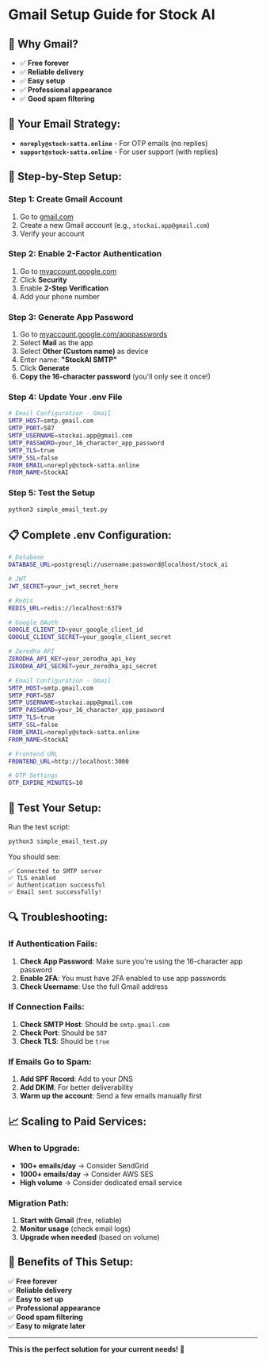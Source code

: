 # Gmail Setup Guide for Stock AI

## 🎯 **Why Gmail?**
- ✅ **Free forever**
- ✅ **Reliable delivery**
- ✅ **Easy setup**
- ✅ **Professional appearance**
- ✅ **Good spam filtering**

## 📧 **Your Email Strategy:**
- **`noreply@stock-satta.online`** - For OTP emails (no replies)
- **`support@stock-satta.online`** - For user support (with replies)

## 🔧 **Step-by-Step Setup:**

### **Step 1: Create Gmail Account**
1. Go to [gmail.com](https://gmail.com)
2. Create a new Gmail account (e.g., `stockai.app@gmail.com`)
3. Verify your account

### **Step 2: Enable 2-Factor Authentication**
1. Go to [myaccount.google.com](https://myaccount.google.com)
2. Click **Security**
3. Enable **2-Step Verification**
4. Add your phone number

### **Step 3: Generate App Password**
1. Go to [myaccount.google.com/apppasswords](https://myaccount.google.com/apppasswords)
2. Select **Mail** as the app
3. Select **Other (Custom name)** as device
4. Enter name: **"StockAI SMTP"**
5. Click **Generate**
6. **Copy the 16-character password** (you'll only see it once!)

### **Step 4: Update Your .env File**
```bash
# Email Configuration - Gmail
SMTP_HOST=smtp.gmail.com
SMTP_PORT=587
SMTP_USERNAME=stockai.app@gmail.com
SMTP_PASSWORD=your_16_character_app_password
SMTP_TLS=true
SMTP_SSL=false
FROM_EMAIL=noreply@stock-satta.online
FROM_NAME=StockAI
```

### **Step 5: Test the Setup**
```bash
python3 simple_email_test.py
```

## 📋 **Complete .env Configuration:**

```bash
# Database
DATABASE_URL=postgresql://username:password@localhost/stock_ai

# JWT
JWT_SECRET=your_jwt_secret_here

# Redis
REDIS_URL=redis://localhost:6379

# Google OAuth
GOOGLE_CLIENT_ID=your_google_client_id
GOOGLE_CLIENT_SECRET=your_google_client_secret

# Zerodha API
ZERODHA_API_KEY=your_zerodha_api_key
ZERODHA_API_SECRET=your_zerodha_api_secret

# Email Configuration - Gmail
SMTP_HOST=smtp.gmail.com
SMTP_PORT=587
SMTP_USERNAME=stockai.app@gmail.com
SMTP_PASSWORD=your_16_character_app_password
SMTP_TLS=true
SMTP_SSL=false
FROM_EMAIL=noreply@stock-satta.online
FROM_NAME=StockAI

# Frontend URL
FRONTEND_URL=http://localhost:3000

# OTP Settings
OTP_EXPIRE_MINUTES=10
```

## 🧪 **Test Your Setup:**

Run the test script:
```bash
python3 simple_email_test.py
```

You should see:
```
✅ Connected to SMTP server
✅ TLS enabled
✅ Authentication successful
✅ Email sent successfully!
```

## 🔍 **Troubleshooting:**

### **If Authentication Fails:**
1. **Check App Password**: Make sure you're using the 16-character app password
2. **Enable 2FA**: You must have 2FA enabled to use app passwords
3. **Check Username**: Use the full Gmail address

### **If Connection Fails:**
1. **Check SMTP Host**: Should be `smtp.gmail.com`
2. **Check Port**: Should be `587`
3. **Check TLS**: Should be `true`

### **If Emails Go to Spam:**
1. **Add SPF Record**: Add to your DNS
2. **Add DKIM**: For better deliverability
3. **Warm up the account**: Send a few emails manually first

## 📈 **Scaling to Paid Services:**

### **When to Upgrade:**
- **100+ emails/day** → Consider SendGrid
- **1000+ emails/day** → Consider AWS SES
- **High volume** → Consider dedicated email service

### **Migration Path:**
1. **Start with Gmail** (free, reliable)
2. **Monitor usage** (check email logs)
3. **Upgrade when needed** (based on volume)

## 🎉 **Benefits of This Setup:**

✅ **Free forever**  
✅ **Reliable delivery**  
✅ **Easy to set up**  
✅ **Professional appearance**  
✅ **Good spam filtering**  
✅ **Easy to migrate later**  

---

**This is the perfect solution for your current needs!** 🚀 